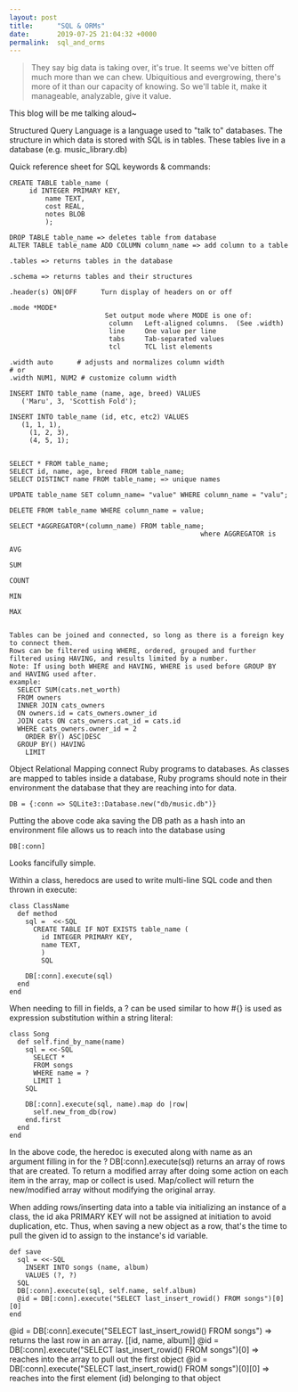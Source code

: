 ```yaml
---
layout: post
title:      "SQL & ORMs"
date:       2019-07-25 21:04:32 +0000
permalink:  sql_and_orms
---
```



> They say big data is taking over, it's true.
> It seems we've bitten off much more than we can chew.
> Ubiquitious and evergrowing, there's more of it than our capacity of knowing.
> So we'll table it, make it manageable, analyzable, give it value.
> 

This blog will be me talking aloud~

Structured Query Language is a language used to "talk to" databases.
The structure in which data is stored with SQL is in tables.
These tables live in a database (e.g. music_library.db)

Quick reference sheet for SQL keywords & commands:
```
CREATE TABLE table_name (
     id INTEGER PRIMARY KEY,
		 name TEXT,
		 cost REAL,
		 notes BLOB
		 );
		 
DROP TABLE table_name => deletes table from database
ALTER TABLE table_name ADD COLUMN column_name => add column to a table
		 
.tables => returns tables in the database 

.schema => returns tables and their structures

.header(s) ON|OFF      Turn display of headers on or off

.mode *MODE*
                        Set output mode where MODE is one of:
                         column   Left-aligned columns.  (See .width)
                         line     One value per line
                         tabs     Tab-separated values
                         tcl      TCL list elements

.width auto      # adjusts and normalizes column width
# or
.width NUM1, NUM2 # customize column width

INSERT INTO table_name (name, age, breed) VALUES 
   ('Maru', 3, 'Scottish Fold');
	 
INSERT INTO table_name (id, etc, etc2) VALUES 
   (1, 1, 1),
	 (1, 2, 3),
	 (4, 5, 1);
	 
	 
SELECT * FROM table_name;
SELECT id, name, age, breed FROM table_name;
SELECT DISTINCT name FROM table_name; => unique names

UPDATE table_name SET column_name= "value" WHERE column_name = "valu";

DELETE FROM table_name WHERE column_name = value;

SELECT *AGGREGATOR*(column_name) FROM table_name;
                                                where AGGREGATOR is
																								AVG
																								SUM
																								COUNT
																								MIN
																								MAX
	 
	 
Tables can be joined and connected, so long as there is a foreign key to connect them.
Rows can be filtered using WHERE, ordered, grouped and further filtered using HAVING, and results limited by a number.
Note: If using both WHERE and HAVING, WHERE is used before GROUP BY and HAVING used after.
example:
  SELECT SUM(cats.net_worth)
  FROM owners
  INNER JOIN cats_owners
  ON owners.id = cats_owners.owner_id
  JOIN cats ON cats_owners.cat_id = cats.id
  WHERE cats_owners.owner_id = 2
	ORDER BY() ASC|DESC
  GROUP BY() HAVING
	LIMIT
```

Object Relational Mapping connect Ruby programs to databases. As classes are mapped to tables inside a database, Ruby programs should note in their environment the database that they are reaching into for data.
```
DB = {:conn => SQLite3::Database.new("db/music.db")}
```
Putting the above code aka saving the DB path as a hash into an environment file allows us to reach into the database using
```
DB[:conn]
```
Looks fancifully simple.

Within a class, heredocs are used to write multi-line SQL code and then thrown in execute:
```
class ClassName
  def method
    sql =  <<-SQL 
      CREATE TABLE IF NOT EXISTS table_name (
        id INTEGER PRIMARY KEY, 
        name TEXT, 
        )
        SQL
				
    DB[:conn].execute(sql) 
  end
end
```

When needing to fill in fields, a ? can be used similar to how #{} is used as expression substitution within a string literal:
```
class Song
  def self.find_by_name(name)
    sql = <<-SQL
      SELECT *
      FROM songs
      WHERE name = ?
      LIMIT 1
    SQL
 
    DB[:conn].execute(sql, name).map do |row|
      self.new_from_db(row)
    end.first
  end
end
```

In the above code, the heredoc is executed along with name as an argument filling in for the ?
DB[:conn].execute(sql) returns an array of rows that are created.
To return a modified array after doing some action on each item in the array, map or collect is used. Map/collect will return the new/modified array without modifying the original array.


When adding rows/inserting data into a table via initializing an instance of a class, the id aka PRIMARY KEY will not be assigned at initiation to avoid duplication, etc.  Thus, when saving a new object as a row, that's the time to pull the given id to assign to the instance's id variable.
```
def save
  sql = <<-SQL
    INSERT INTO songs (name, album)
    VALUES (?, ?)
  SQL
  DB[:conn].execute(sql, self.name, self.album)
  @id = DB[:conn].execute("SELECT last_insert_rowid() FROM songs")[0][0]
end
```
@id = DB[:conn].execute("SELECT last_insert_rowid() FROM songs") => returns the last row in an array. [[id, name, album]]
@id = DB[:conn].execute("SELECT last_insert_rowid() FROM songs")[0] => reaches into the array to pull out the first object
@id = DB[:conn].execute("SELECT last_insert_rowid() FROM songs")[0][0] => reaches into the first element (id) belonging to that object







